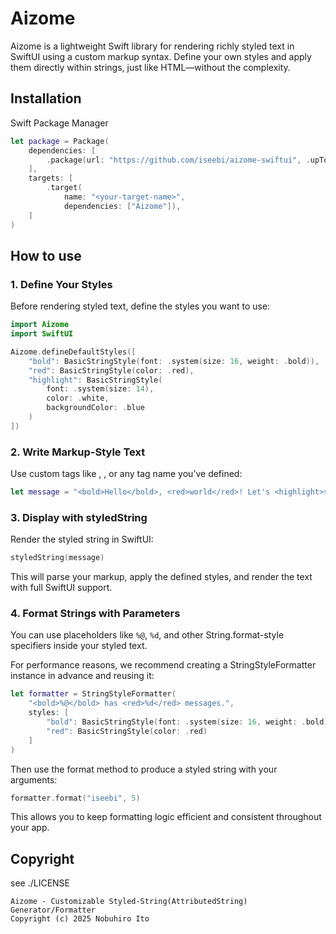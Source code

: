 # Aizome

Aizome is a lightweight Swift library for rendering richly styled text in SwiftUI using a custom markup syntax. Define your own styles and apply them directly within strings, just like HTML—without the complexity.

## Installation

Swift Package Manager

```swift
let package = Package(
    dependencies: [
        .package(url: "https://github.com/iseebi/aizome-swiftui", .upToNextMajor(from: "0.1.0")),
    ],
    targets: [
        .target(
            name: "<your-target-name>",
            dependencies: ["Aizome"]),
    ]
)
```

## How to use

### 1. Define Your Styles

Before rendering styled text, define the styles you want to use:

```swift
import Aizome
import SwiftUI

Aizome.defineDefaultStyles([
    "bold": BasicStringStyle(font: .system(size: 16, weight: .bold)),
    "red": BasicStringStyle(color: .red),
    "highlight": BasicStringStyle(
        font: .system(size: 14),
        color: .white,
        backgroundColor: .blue
    )
])
```

### 2. Write Markup-Style Text

Use custom tags like <bold>, <red>, or any tag name you’ve defined:

```swift
let message = "<bold>Hello</bold>, <red>world</red>! Let's <highlight>shine</highlight>."
```

### 3. Display with styledString

Render the styled string in SwiftUI:

```swift
styledString(message)
```

This will parse your markup, apply the defined styles, and render the text with full SwiftUI support.

### 4. Format Strings with Parameters

You can use placeholders like `%@`, `%d`, and other String.format-style specifiers inside your styled text.

For performance reasons, we recommend creating a StringStyleFormatter instance in advance and reusing it:

```swift
let formatter = StringStyleFormatter(
    "<bold>%@</bold> has <red>%d</red> messages.",
    styles: [
        "bold": BasicStringStyle(font: .system(size: 16, weight: .bold)),
        "red": BasicStringStyle(color: .red)
    ]
)
```

Then use the format method to produce a styled string with your arguments:

```swift
formatter.format("iseebi", 5)
```

This allows you to keep formatting logic efficient and consistent throughout your app.

## Copyright

see ./LICENSE

```
Aizome - Customizable Styled-String(AttributedString) Generator/Formatter
Copyright (c) 2025 Nobuhiro Ito
```
